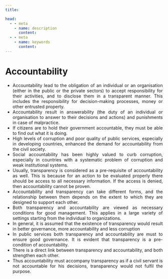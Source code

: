 ```yaml
---
title:  

head:
  - - meta
    - name: description
      content: 
  - - meta
    - name: keywords
      content: 
---
```


<div style="text-align: justify">
<div class="select-none font-serif text-sm font-normal tracking-wide">

# Accountability

-   Accountability lead to the obligation of an individual or an organisation (either in the public or the private sectors) to accept responsibility for their activities, and to disclose them in a transparent manner. This includes the responsibility for decision-making processes, money or other entrusted property.
-   Accountability result in answerability (the duty of an individual or organisation to answer to their decisions and actions) and punishments in case of malpractice.
-   If citizens are to hold their government accountable, they must be able to find out what it is doing.
-   High levels of corruption and poor quality of public services, especially in developing countries, enhanced the demand for accountability from the civil society.
-   Social accountability has been highly valued to curb corruption, especially in countries with a systematic problem of corruption and weak institutional systems.
-   Usually, transparency is considered as a pre-requisite of accountability as well. This is because for an action to be evaluated properly there should be access to all necessary information. If the access is denied, then accountability cannot be proven.
-   Accountability and transparency can take different forms, and the relationship between them depends on the extent to which they are designed to support each other.
-   Both transparency and accountability are viewed as necessary conditions for good management. This applies in a large variety of settings starting from the individual to organizations.
-   In general, it is assumed that the existence of transparency would result in better governance, more accountability and less corruption
-   In public services both transparency and accountability are must to ensure good governance. It is evident that transparency is a pre-condition of accountability.
-   There is a direct link between transparency and accountability, and both strengthen each other.
-   Thus accountability must accompany transparency as if a civil servant is not accountable for his decisions, transparency would not fulfil the purpose.











</div>
</div>